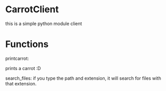 # CarrotClient
this is a simple python module client

# Functions

printcarrot:

prints a carrot :D

search_files:
if you type the path and extension, it will search for files with that extension.